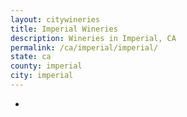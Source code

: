 ```yaml
---
layout: citywineries
title: Imperial Wineries
description: Wineries in Imperial, CA
permalink: /ca/imperial/imperial/
state: ca
county: imperial
city: imperial
---
```

-
